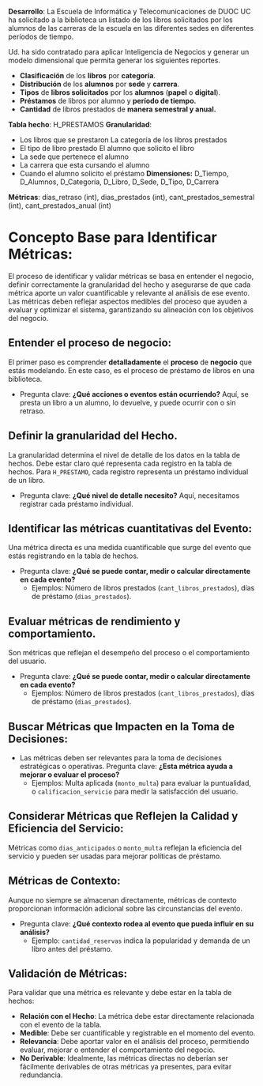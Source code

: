 **Desarrollo**:
La Escuela de Informática y Telecomunicaciones de DUOC UC ha solicitado a la biblioteca un listado de los libros solicitados por los alumnos de las carreras de la escuela en las diferentes sedes en diferentes períodos de tiempo. 

Ud. ha sido contratado para aplicar Inteligencia de Negocios y generar un modelo dimensional que permita generar los siguientes reportes.

- **Clasificación** de los **libros** por **categoría**.
- **Distribución** de los **alumnos** por **sede** y **carrera**.
- **Tipos** de **libros solicitados** por los **alumnos** (**papel** o **digital**).
- **Préstamos** de libros por alumno y **período de tiempo.**
- **Cantidad** de libros prestados de **manera semestral y anual.**

**Tabla hecho**: H_PRESTAMOS
**Granularidad**: 
- Los libros que se prestaron La categoría de los libros prestados
- El tipo de libro prestado El alumno que solicito el libro
- La sede que pertenece el alumno 
- La carrera que esta cursando el alumno
- Cuando el alumno solicito el préstamo
**Dimensiones:** D_Tiempo, D_Alumnos, D_Categoría, D_Libro, D_Sede, D_Tipo, D_Carrera

**Métricas**: días_retraso (int), dias_prestados (int), cant_prestados_semestral (int), cant_prestados_anual (int)



# Concepto Base para Identificar Métricas:
El proceso de identificar y validar métricas se basa en entender el negocio, definir correctamente la granularidad del hecho y asegurarse de que cada métrica aporte un valor cuantificable y relevante al análisis de ese evento. Las métricas deben reflejar aspectos medibles del proceso que ayuden a evaluar y optimizar el sistema, garantizando su alineación con los objetivos del negocio.

## Entender el proceso de negocio:
El primer paso es comprender **detalladamente** el **proceso** de **negocio** que estás modelando. En este caso, es el proceso de préstamo de libros en una biblioteca.
- Pregunta clave: **¿Qué acciones o eventos están ocurriendo?** Aquí, se presta un libro a un alumno, lo devuelve, y puede ocurrir con o sin retraso.

## Definir la granularidad del Hecho.
La granularidad determina el nivel de detalle de los datos en la tabla de hechos. Debe estar claro qué representa cada registro en la tabla de hechos. Para `H_PRESTAMO`, cada registro representa un préstamo individual de un libro.
- Pregunta clave: **¿Qué nivel de detalle necesito?** Aquí, necesitamos registrar cada préstamo individual.

## Identificar las métricas cuantitativas del Evento:
Una métrica directa es una medida cuantificable que surge del evento que estás registrando en la tabla de hechos.
- Pregunta clave: **¿Qué se puede contar, medir o calcular directamente en cada evento?**
	- Ejemplos: Número de libros prestados (`cant_libros_prestados`), días de préstamo (`dias_prestados`).

## Evaluar métricas de rendimiento y comportamiento.
Son métricas que reflejan el desempeño del proceso o el comportamiento del usuario.
- Pregunta clave: **¿Qué se puede contar, medir o calcular directamente en cada evento?**
	- Ejemplos: Número de libros prestados (`cant_libros_prestados`), días de préstamo (`dias_prestados`).

## Buscar Métricas que Impacten en la Toma de Decisiones:
- Las métricas deben ser relevantes para la toma de decisiones estratégicas o operativas. Pregunta clave: **¿Esta métrica ayuda a mejorar o evaluar el proceso?**
    - Ejemplos: Multa aplicada (`monto_multa`) para evaluar la puntualidad, o `calificacion_servicio` para medir la satisfacción del usuario.

## Considerar Métricas que Reflejen la Calidad y Eficiencia del Servicio:
 Métricas como `dias_anticipados` o `monto_multa` reflejan la eficiencia del servicio y pueden ser usadas para mejorar políticas de préstamo.


## Métricas de Contexto:
Aunque no siempre se almacenan directamente, métricas de contexto proporcionan información adicional sobre las circunstancias del evento.
- Pregunta clave: **¿Qué contexto rodea al evento que pueda influir en su análisis?**
    - Ejemplo: `cantidad_reservas` indica la popularidad y demanda de un libro antes del préstamo.


## Validación de Métricas:
Para validar que una métrica es relevante y debe estar en la tabla de hechos:

- **Relación con el Hecho**: La métrica debe estar directamente relacionada con el evento de la tabla.
- **Medible**: Debe ser cuantificable y registrable en el momento del evento.
- **Relevancia**: Debe aportar valor en el análisis del proceso, permitiendo evaluar, mejorar o entender el comportamiento del negocio.
- **No Derivable**: Idealmente, las métricas directas no deberían ser fácilmente derivables de otras métricas ya presentes, para evitar redundancia.
